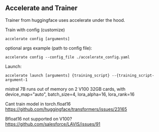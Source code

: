 ## Accelerate and Trainer


Trainer from huggingface uses accelerate under the hood. 


Train with config (customize) 

```
accelerate config [arguments]
```

optional args example (path to config file):
```
accelerate config --config_file ./accelerate_config.yaml
```




Launch: 

```
accelerate launch [arguments] {training_script} --{training_script-argument-1
```





mistral 7B runs out of memory on 2 V100 32GB cards, with device_map="auto", batch_size=4, lora_alpha=16, lora_rank=16

Cant train model in torch.float16
https://github.com/huggingface/transformers/issues/23165


Bfloat16 not supported on V100? 
https://github.com/salesforce/LAVIS/issues/91


